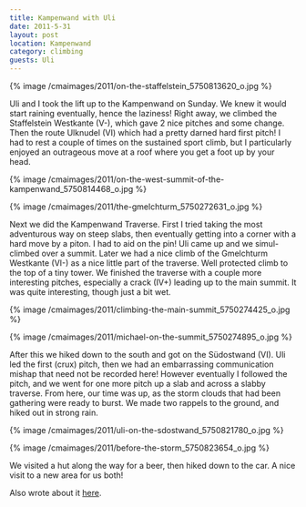 ```yaml
---
title: Kampenwand with Uli
date: 2011-5-31
layout: post
location: Kampenwand
category: climbing
guests: Uli
---
```


{% image /cmaimages/2011/on-the-staffelstein_5750813620_o.jpg %}
  
  
Uli and I took the lift up to the Kampenwand on Sunday. We knew it would
start raining eventually, hence the laziness! Right away, we climbed the
Staffelstein Westkante (V-), which gave 2 nice pitches and some change.
Then the route Ulknudel (VI) which had a pretty darned hard first pitch!
I had to rest a couple of times on the sustained sport climb, but I particularly
enjoyed an outrageous move at a roof where you get a foot up by your head.
  
  
{% image /cmaimages/2011/on-the-west-summit-of-the-kampenwand_5750814468_o.jpg %}
  
{% image /cmaimages/2011/the-gmelchturm_5750272631_o.jpg %}
  
  
Next we did the Kampenwand Traverse. First I tried taking the most adventurous
way on steep slabs, then eventually getting into a corner with a hard move
by a piton. I had to aid on the pin! Uli came up and we simul-climbed over
a summit. Later we had a nice climb of the Gmelchturm Westkante (VI-) as
a nice little part of the traverse. Well protected climb to the top of
a tiny tower. We finished the traverse with a couple more interesting pitches,
especially a crack (IV+) leading up to the main summit. It was quite interesting,
though just a bit wet.
  
  
{% image /cmaimages/2011/climbing-the-main-summit_5750274425_o.jpg %}
  
{% image /cmaimages/2011/michael-on-the-summit_5750274895_o.jpg %}
  
  
After this we hiked down to the south and got on the Südostwand (VI).
Uli led the first (crux) pitch, then we had an embarrassing communication
mishap that need not be recorded here! However eventually I followed the
pitch, and we went for one more pitch up a slab and across a slabby traverse.
From here, our time was up, as the storm clouds that had been gathering
were ready to burst. We made two rappels to the ground, and hiked out in
strong rain.
  
  
{% image /cmaimages/2011/uli-on-the-sdostwand_5750821780_o.jpg %}
  
{% image /cmaimages/2011/before-the-storm_5750823654_o.jpg %}
  
  
We visited a hut along the way for a beer, then hiked down to the car.
A nice visit to a new area for us both!
  
  
Also wrote about it [here](https://www.bergundsteigen.de/forum/viewtopic.php?id=4128).


